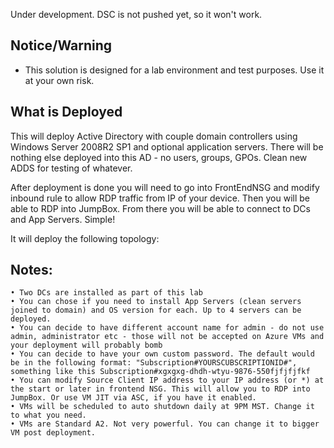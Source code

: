 ﻿Under development. DSC is not pushed yet, so it won't work.

## Notice/Warning
* This solution is designed for a lab environment and test purposes. Use it at your own risk.


## What is Deployed
This will deploy Active Directory with couple domain controllers using Windows Server 2008R2 SP1 and optional application servers. 
There will be nothing else deployed into this AD - no users, groups, GPOs. Clean new ADDS for testing of whatever.

After deployment is done you will need to go into FrontEndNSG and modify inbound rule to allow RDP traffic from IP of your device.
Then you will be able to RDP into JumpBox. From there you will be able to connect to DCs and App Servers. Simple!

It will deploy the following topology:


## Notes: 
	• Two DCs are installed as part of this lab
	• You can chose if you need to install App Servers (clean servers joined to domain) and OS version for each. Up to 4 servers can be deployed.
	• You can decide to have different account name for admin - do not use admin, administrator etc - those will not be accepted on Azure VMs and your deployment will probably bomb
	• You can decide to have your own custom password. The default would be in the following format: "Subscription#YOURSCUBSCRIPTIONID#",  something like this Subscription#xgxgxg-dhdh-wtyu-9876-550fjfjfjfkf
	• You can modify Source Client IP address to your IP address (or *) at the start or later in frontend NSG. This will allow you to RDP into JumpBox. Or use VM JIT via ASC, if you have it enabled.
	• VMs will be scheduled to auto shutdown daily at 9PM MST. Change it to what you need.
	• VMs are Standard A2. Not very powerful. You can change it to bigger VM post deployment. 